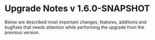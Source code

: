 # Upgrade Notes v 1.6.0-SNAPSHOT

Below are described most important changes, features, additions and bugfixes that needs attention while performing the upgrade from the previous version.
